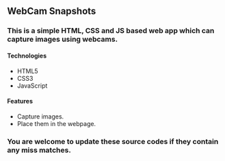 ## WebCam Snapshots

### This is a simple HTML, CSS and JS based web app which can capture images using webcams.

#### Technologies
* HTML5
* CSS3
* JavaScript

#### Features
* Capture images.
* Place them in the webpage.


### You are welcome to update these source codes if they contain any miss matches.